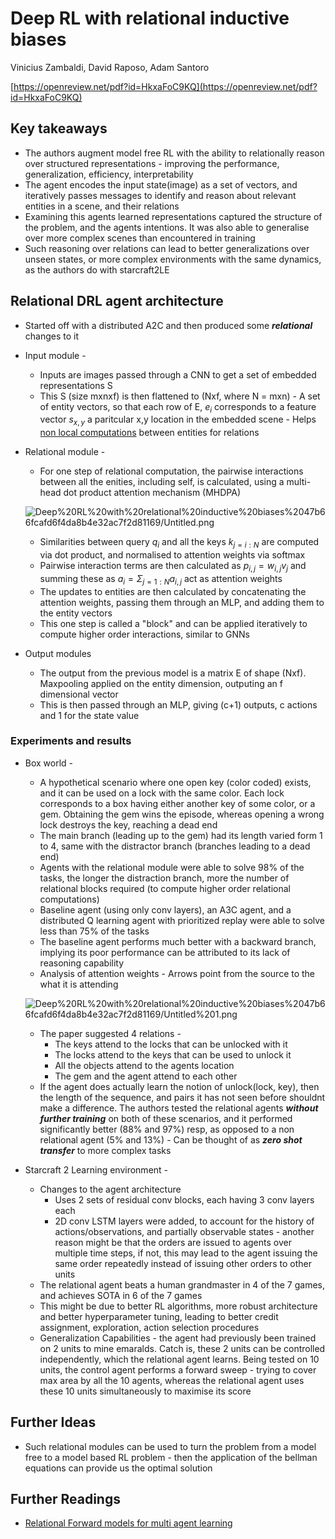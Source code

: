# Deep RL with relational inductive biases

Vinicius Zambaldi, David Raposo, Adam Santoro

[https://openreview.net/pdf?id=HkxaFoC9KQ](https://openreview.net/pdf?id=HkxaFoC9KQ)

## Key takeaways

- The authors augment model free RL with the ability to relationally reason over structured representations - improving the performance, generalization, efficiency, interpretability
- The agent encodes the input state(image) as a set of vectors, and iteratively passes messages to identify and reason about relevant entities in a scene, and their relations
- Examining this agents learned representations captured the structure of the problem, and the agents intentions. It was also able to generalise over more complex scenes than encountered in training
- Such reasoning over relations can lead to better generalizations over unseen states, or more complex environments with the same dynamics, as the authors do with starcraft2LE

## Relational DRL agent architecture

- Started off with a distributed A2C and then produced some ***relational*** changes to it
- Input module -
    - Inputs are images passed through a CNN to get a set of embedded representations S
    - This S (size mxnxf) is then flattened to (Nxf, where N = mxn) - A set of entity vectors, so that each row of E, $e_i$ corresponds to a feature vector $s_{x, y}$ a paritcular x,y location in the embedded scene - Helps [non local computations](https://arxiv.org/pdf/1711.07971.pdf) between entities for relations
- Relational module -
    - For one step of relational computation, the pairwise interactions between all the enities, including self, is calculated, using a multi-head dot product attention mechanism (MHDPA)

    ![Deep%20RL%20with%20relational%20inductive%20biases%2047b66fcafd6f4da8b4e32ac7f2d81169/Untitled.png](Deep%20RL%20with%20relational%20inductive%20biases%2047b66fcafd6f4da8b4e32ac7f2d81169/Untitled.png)

    - Similarities between query $q_i$ and all the keys $k_{j = i:N}$ are computed via dot product, and normalised to attention weights via softmax
    - Pairwise interaction terms are then calculated as $p_{i,j} = w_{i,j}v_j$ and summing these as $a_{i}=\Sigma_{j=1:N}a_{i, j}$ act as attention weights
    - The updates to entities are then calculated by concatenating the attention weights, passing them through an MLP, and adding them to the entity vectors
    - This one step is called a "block" and can be applied iteratively to compute higher order interactions, similar to GNNs
- Output modules
    - The output from the previous model is a matrix E of shape (Nxf). Maxpooling applied on the entity dimension, outputing an f dimensional vector
    - This is then passed through an MLP, giving (c+1) outputs, c actions and 1 for the state value

### Experiments and results

- Box world -
    - A hypothetical scenario where one open key (color coded) exists, and it can be used on a lock with the same color. Each lock corresponds to a box having either another key of some color, or a gem. Obtaining the gem wins the episode, whereas opening a wrong lock destroys the key, reaching a dead end
    - The main branch (leading up to the gem) had its length varied form 1 to 4, same with the distractor branch (branches leading to a dead end)
    - Agents with the relational module were able to solve 98% of the tasks, the longer the distraction branch, more the number of relational blocks required (to compute higher order relational computations)
    - Baseline agent (using only conv layers), an A3C agent, and a distributed Q learning agent with prioritized replay were able to solve less than 75% of the tasks
    - The baseline agent performs much better with a backward branch, implying its poor performance can be attributed to its lack of reasoning capability
    - Analysis of attention weights - Arrows point from the source to the what it is attending

    ![Deep%20RL%20with%20relational%20inductive%20biases%2047b66fcafd6f4da8b4e32ac7f2d81169/Untitled%201.png](Deep%20RL%20with%20relational%20inductive%20biases%2047b66fcafd6f4da8b4e32ac7f2d81169/Untitled%201.png)

    - The paper suggested 4 relations -
        - The keys attend to the locks that can be unlocked with it
        - The locks attend to the keys that can be used to unlock it
        - All the objects attend to the agents location
        - The gem and the agent attend to each other
    - If the agent does actually learn the notion of unlock(lock, key), then the length of the sequence, and pairs it has not seen before shouldnt make a difference. The authors tested the relational agents ***without further training*** on both of these scenarios, and it performed significantly better (88% and 97%) resp, as opposed to a non relational agent (5% and 13%) - Can be thought of as ***zero shot transfer*** to more complex tasks

- Starcraft 2 Learning environment -
    - Changes to the agent architecture
        - Uses 2 sets of residual conv blocks, each having 3 conv layers each
        - 2D conv LSTM layers were added, to account for the history of actions/observations, and partially observable states - another reason might be that the orders are issued to agents over multiple time steps, if not, this may lead to the agent issuing the same order repeatedly instead of issuing other orders to other units
    - The relational agent beats a human grandmaster in 4 of the 7 games, and achieves SOTA in 6 of the 7 games
    - This might be due to better RL algorithms, more robust architecture and better hyperparameter tuning, leading to better credit assignment, exploration, action selection procedures
    - Generalization Capabilities - the agent had previously been trained on 2 units to mine emaralds. Catch is, these 2 units can be controlled independently, which the relational agent learns. Being tested on 10 units, the control agent performs a forward sweep - trying to cover max area by all the 10 agents, whereas the relational agent uses these 10 units simultaneously to maximise its score

## Further Ideas

- Such relational modules can be used to turn the problem from a model free to a model based RL problem - then the application of the bellman equations can provide us the optimal solution

## Further Readings

- [Relational Forward models for multi agent learning](https://arxiv.org/pdf/1809.11044.pdf)